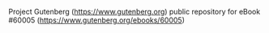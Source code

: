 Project Gutenberg (https://www.gutenberg.org) public repository for
eBook #60005 (https://www.gutenberg.org/ebooks/60005)
